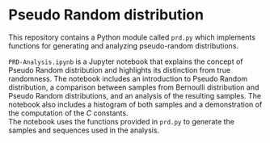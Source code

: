# Pseudo Random distribution

This repository contains a Python module called `prd.py` which implements functions for generating and analyzing pseudo-random distributions.
  
`PRD-Analysis.ipynb` is a Jupyter notebook that explains the concept of Pseudo Random distribution and highlights its distinction from true randomness. The notebook includes an introduction to Pseudo Random distribution, a comparison between samples from Bernoulli distribution and Pseudo Random distributions, and an analysis of the resulting samples. The notebook also includes a histogram of both samples and a demonstration of the computation of the $C$ constants.  
The notebook uses the functions provided in `prd.py` to generate the samples and sequences used in the analysis.